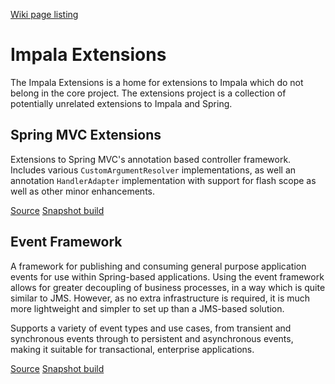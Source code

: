 [Wiki page listing](http://code.google.com/p/impala-extensions/w/list)

# Impala Extensions #

The Impala Extensions is a home for extensions to Impala which do not belong in the core project. The extensions project is a collection of potentially unrelated extensions to Impala and Spring.

## Spring MVC Extensions ##

Extensions to Spring MVC's annotation based controller framework.
Includes various `CustomArgumentResolver` implementations, as well an annotation `HandlerAdapter` implementation with support for flash scope as well as other minor enhancements.

[Source](https://impala-extensions.googlecode.com/svn/trunk/impala-extension-mvc)
[Snapshot build](https://impala-extensions.googlecode.com/svn/trunk/maven/repo/org/impalaframework/extension/impala-extension-mvc/0.1-SNAPSHOT)

## Event Framework ##

A framework for publishing and consuming general purpose application events for use within Spring-based applications. Using the event framework allows for greater decoupling of business processes, in a way which is quite similar to JMS. However, as no extra infrastructure is required, it is much more lightweight and simpler to set up than a JMS-based solution.

Supports a variety of event types and use cases, from transient and synchronous events through to persistent and asynchronous events, making it suitable for transactional, enterprise applications.

[Source](https://impala-extensions.googlecode.com/svn/trunk/impala-extension-event)
[Snapshot build](https://impala-extensions.googlecode.com/svn/trunk/maven/repo/org/impalaframework/extension/impala-extension-event/0.1-SNAPSHOT)